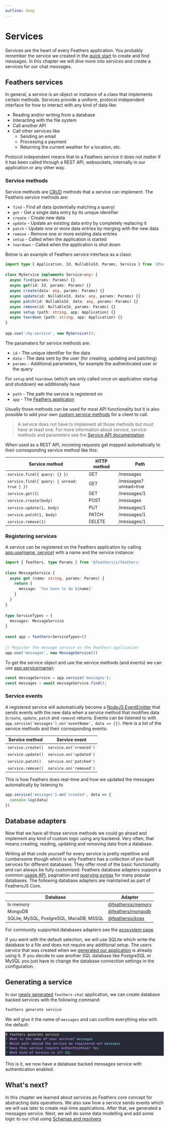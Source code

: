 ```yaml
---
outline: deep
---
```


# Services

Services are the heart of every Feathers application. You probably remember the service we created in the [quick start](./starting.md) to create and find messages. In this chapter we will dive more into services and create a services for our chat messages.

## Feathers services

In general, a service is an object or instance of a class that implements certain methods. Services provide a uniform, protocol independent interface for how to interact with any kind of data like:

- Reading and/or writing from a database
- Interacting with the file system
- Call another API
- Call other services like
  - Sending an email
  - Processing a payment
  - Returning the current weather for a location, etc.

Protocol independent means that to a Feathers service it does not matter if it has been called through a REST API, websockets, internally in our application or any other way.

### Service methods

Service methods are [CRUD](https://en.wikipedia.org/wiki/Create,_read,_update_and_delete) methods that a service can implement. The Feathers service methods are:

- `find` - Find all data (potentially matching a query)
- `get` - Get a single data entry by its unique identifier
- `create` - Create new data
- `update` - Update an existing data entry by completely replacing it
- `patch` - Update one or more data entries by merging with the new data
- `remove` - Remove one or more existing data entries
- `setup` - Called when the application is started
- `teardown` - Called when the application is shut down

Below is an example of Feathers service interface as a class:

```ts
import type { Application, Id, NullableId, Params, Service } from '@feathersjs/feathers';

class MyService implements Service<any> {
  async find(params: Params) {}
  async get(id: Id, params: Params) {}
  async create(data: any, params: Params) {}
  async update(id: NullableId, data: any, params: Params) {}
  async patch(id: NullableId, data: any, params: Params) {}
  async remove(id: NullableId, params: Params) {}
  async setup (path: string, app: Application) {}
  async teardown (path: string, app: Application) {}
}

app.use('/my-service', new MyService());
```

The parameters for service methods are:

- `id` - The unique identifier for the data
- `data` - The data sent by the user (for creating, updating and patching)
- `params` - Additional parameters, for example the authenticated user or the query

For `setup` and `teardown` (which are only called once on application startup and shutdown) we additionally have

- `path` - The path the service is registered on
- `app` - The [Feathers applicaton](./../../api/application.md)

Usually those methods can be used for most API functionality but it is also possible to add your own [custom service methods](../../api/services.md#custom-methods) for a client to call.

<BlockQuote type="info">

A service does not have to implement all those methods but must have at least one. For more information about service, service methods and parameters see the [Service API documentation](../../api/services.md).

</BlockQuote>

When used as a REST API, incoming requests get mapped automatically to their corresponding service method like this:

| Service method | HTTP method | Path |
|---|---|---|
| `service.find({ query: {} })` | GET | /messages |
| `service.find({ query: { unread: true } })` | GET | /messages?unread=true |
| `service.get(1)` | GET | /messages/1 |
| `service.create(body)` | POST | /messages |
| `service.update(1, body)` | PUT | /messages/1 |
| `service.patch(1, body)` | PATCH | /messages/1 |
| `service.remove(1)` | DELETE | /messages/1 |

### Registering services

A service can be registered on the Feathers application by calling [app.use(name, service)](../../api/application.md#use-path-service) with a name and the service instance:

```ts
import { feathers, type Params } from '@feathersjs/feathers'

class MessageService {
  async get (name: string, params: Params) {
    return {
      message: `You have to do ${name}`
    }
  }
}

type ServiceTypes = {
  messages: MessageService
}

const app = feathers<ServiceTypes>()

// Register the message service on the Feathers application
app.use('messages', new MessageService())
```

To get the service object and use the service methods (and events) we can use [app.service(name)](../../api/application.md#service-path):

```js
const messageService = app.service('messages');
const messages = await messageService.find();
```

### Service events

A registered service will automatically become a [NodeJS EventEmitter](https://nodejs.org/api/events.html) that sends events with the new data when a service method that modifies data (`create`, `update`, `patch` and `remove`) returns. Events can be listened to with `app.service('messages').on('eventName', data => {})`. Here is a list of the service methods and their corresponding events:

| Service method     | Service event           |
| ------------------ | ----------------------- |
| `service.create()` | `service.on('created')` |
| `service.update()` | `service.on('updated')` |
| `service.patch()`  | `service.on('patched')` |
| `service.remove()` | `service.on('removed')` |

This is how Feathers does real-time and how we updated the messages automatically by listening to

```js
app.service('messages').on('created', data => {
  console.log(data)
})
```

## Database adapters

Now that we have all those service methods we could go ahead and implement any kind of custom logic using any backend. Very often, that means creating, reading, updating and removing data from a database.

Writing all that code yourself for every service is pretty repetitive and cumbersome though which is why Feathers has a collection of pre-built services for different databases. They offer most of the basic functionality and can always be fully customized. Feathers database adapters support a common [usage API](../../api/databases/common.md), pagination and [querying syntax](../../api/databases/querying.md) for many popular databases. The following database adapters are maintained as part of FeathersJS Core.

| Database | Adapter |
|---|---|
| In memory | [@feathersjs/memory](../../api/databases/memory.md) |
| MongoDB | [@feathers/mongodb](../../api/databases/mongodb.md) |
| SQLite, MySQL, PostgreSQL, MariaDB, MSSQL | [@feathersjs/knex](../../api/databases/knex.md) |

For community supported databases adapters see the [ecosystem page](https://github.com/feathersjs/awesome-feathersjs#database)

If you went with the default selection, we will use SQLite which write the database to a file and does not require any additional setup. The users service that was created when we [generated our application](./generator.md) is already using it. If you decide to use another SQL database like PostgreSQL or MySQL you just have to change the database connection settings in the configuration.

## Generating a service

In our [newly generated](./generator.md) `feathers-chat` application, we can create database backed services with the following command:

```sh
feathers generate service
```

We will give it the name of `messages` and can confirm everything else with the default:

![feathers generate service prompts](./assets/generate-service.png)

This is it, we now have a database backed messages service with authentication enabled.

## What's next?

In this chapter we learned about services as Feathers core concept for abstracting data operations. We also saw how a service sends events which we will use later to create real-time applications. After that, we generated a messages service. Next, we will do some data modelling and add some logic to our chat using [Schemas and resolvers](./schemas.md)
